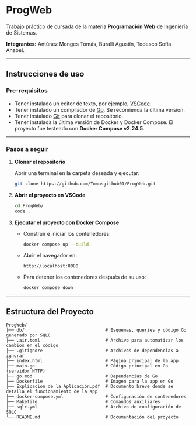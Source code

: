 # ProgWeb

Trabajo práctico de cursada de la materia **Programación Web** de Ingeniería de Sistemas.  

**Integrantes:** Antúnez Monges Tomás, Buralli Agustín, Todesco Sofía Anabel.

---

## Instrucciones de uso

### Pre-requisitos

- Tener instalado un editor de texto, por ejemplo, [VSCode](https://code.visualstudio.com/download).  
- Tener instalado un compilador de [Go](https://go.dev/doc/install). Se recomienda la última versión.  
- Tener instalado [Git](https://git-scm.com/downloads) para clonar el repositorio.  
- Tener instalada la última versión de Docker y Docker Compose. El proyecto fue testeado con **Docker Compose v2.24.5**.

---

### Pasos a seguir

1. **Clonar el repositorio**  

    Abrir una terminal en la carpeta deseada y ejecutar:  

    ```bash
    git clone https://github.com/Tomasgithub01/ProgWeb.git
    ```

2. **Abrir el proyecto en VSCode**  

    ```bash
    cd ProgWeb/
    code .
    ```

3. **Ejecutar el proyecto con Docker Compose**

    - Construir e iniciar los contenedores:

      ```bash
      docker compose up --build
      ```

    - Abrir el navegador en:  
      ```
      http://localhost:8080
      ```

    - Para detener los contenedores después de su uso:

      ```bash
      docker compose down
      ```

---

## Estructura del Proyecto

```text
ProgWeb/
├── db/                               # Esquemas, queries y código Go generado por SQLC
├── .air.toml                         # Archivo para automatizar los cambios en el código
├── .gitignore                        # Archivos de dependencias a ignorar
├── index.html                        # Página principal de la app
├── main.go                           # Código principal en Go (servidor HTTP)
├── go.mod                            # Dependencias de Go
├── Dockerfile                        # Imagen para la app en Go
├── Explicacion de la Aplicación.pdf  # Documento breve donde se detalla el funcionamiento de la app
├── docker-compose.yml                # Configuración de contenedores
├── Makefile                          # Comandos auxiliares
├── sqlc.yml                          # Archivo de configuración de SQLC
└── README.md                         # Documentación del proyecto
